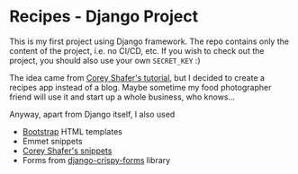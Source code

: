 # Recipes - Django Project

This is my first project using Django framework. The repo contains only the content of the project, i.e. no CI/CD, etc. If you wish to check out the project, you should also use your own `SECRET_KEY` :)

The idea came from
[Corey Shafer's tutorial](https://www.youtube.com/playlist?list=PL-osiE80TeTtoQCKZ03TU5fNfx2UY6U4p),
but I decided to create a recipes app instead of a blog. Maybe sometime
my food photographer friend will use it and start up a whole business, who knows...

Anyway, apart from Django itself, I also used

- [Bootstrap](https://getbootstrap.com/) HTML templates
- Emmet snippets
- [Corey Shafer's snippets](https://github.com/CoreyMSchafer/code_snippets/tree/master/Django_Blog/snippets)
- Forms from [django-crispy-forms](https://github.com/django-crispy-forms/django-crispy-forms) library
